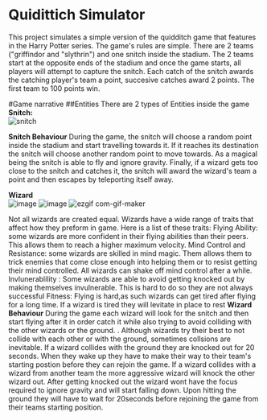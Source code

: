 # Quidittich Simulator
This project simulates a simple version of the quidditch game that features in the Harry Potter series.
The game's rules are simple. There are 2 teams ("griffindor and "slythrin") and one snitch inside the stadium. The 2 teams start at
the opposite ends of the stadium and once the game starts, all players will attempt to capture the snitch. Each catch of the snitch 
awards the catching player's team a point, succesive catches award 2 points. The first team to 100 points win.

#Game narrative
##Entities
There are 2 types of Entities inside the game
**Snitch:**
<br />
![snitch](https://user-images.githubusercontent.com/69083495/109402786-56347880-7961-11eb-9bb2-aeccd3e8ed98.gif)


**Snitch Behaviour**
During the game, the snitch will choose a random point inside the stadium and start travelling towards it. If it reaches its destination the snitch will choose another random point to move towards. As a magical being the snitch is able to fly and ignore gravity. Finally, if a wizard gets too close to the snitch and catches it, the snitch will award the wizard's team a point and then escapes by teleporting itself away.

**Wizard**
<br />
![image](https://user-images.githubusercontent.com/69083495/109402033-297d6280-795b-11eb-9987-f71740bb8479.png)
![image](https://user-images.githubusercontent.com/69083495/109402009-0488ef80-795b-11eb-8462-de1a3b27881b.png)
![ezgif com-gif-maker](https://user-images.githubusercontent.com/69083495/109402737-0655b180-7961-11eb-85b0-d386b1990653.gif)

Not all wizards are created equal. Wizards have a wide range of traits that affect how they preform in game. Here is a list of these traits:
Flying Ability: some wizards are more confident in their flying abilities than their peers. This allows them to reach a higher maximum velocity.
Mind Control and Resistance: some wizards are skilled in mind magic. Them allows them to trick enemies that come close enough into helping them or to resist getting their mind controlled. All wizards can shake off mind control after a while.
Invlunerablility : Some wizards are able to avoid getting knocked out by making themselves invulnerable. This is hard to do so they are not always successful
Fitness: Flying is hard,as such wizards can get tired after flying for a long time. If a wizard is tired they will levitate in place to rest
**Wizard Behaviour**
During the game each wizard will look for the snitch and then start flying after it in order catch it while also trying to avoid colliding with the other wizards or the ground. . Although wizards try their best to not collide with each other or with the ground, sometimes collsions are inevitable. If a wizard collides with the ground they are knocked out for 20 seconds. When they wake up they have to make their way to their team's starting postion before they can rejoin the game. If a wizard collides with a wizard from another team the more aggressive wizard will knock the other wizard out. After getting knocked out the wizard wont have the focus required to ignore gravity and will start falling down. Upon hitting the ground they will have to wait for 20seconds before rejoining the game from their teams starting position.



